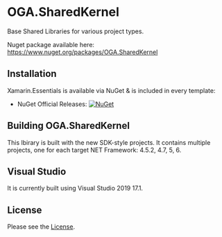 # OGA.SharedKernel
Base Shared Libraries for various project types.

Nuget package available here: https://www.nuget.org/packages/OGA.SharedKernel


## Installation

Xamarin.Essentials is available via NuGet & is included in every template:

* NuGet Official Releases: [![NuGet](https://img.shields.io/nuget/vpre/OGA.SharedKernel.svg?label=NuGet)](https://www.nuget.org/packages/OGA.SharedKernel)


## Building OGA.SharedKernel

This lbirary is built with the new SDK-style projects.
It contains multiple projects, one for each target NET Framework: 4.5.2, 4.7, 5, 6.

## Visual Studio

It is currently built using Visual Studio 2019 17.1.

## License

Please see the [License](LICENSE).
